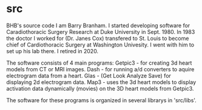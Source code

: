 # src
BHB's source code
I am Barry Branham.  I started developing software for Caradiothoracic Surgery Research at Duke University in Sept. 1980.  In 1983 the doctor I worked for (Dr. Janes Cox) transfered to St. Louis to become chief of Cardiothoracic Surgery at Washington Univesity.  I went with him to set up his lab there.  I retired in 2020.

The software consists of 4 main programs:
Getpic3 - for creating 3d heart models from CT or MRI images.
Dash - for running a/d converters to aquire electrogram data from a heart.
Glas - (Get Look Analyze Save) for displaying 2d electrogram data.
Map3 - uses the 3d heart models to display activation data dynamically (movies) on the 3D heart models from Getpic3.

The software for these programs is organized in several librarys in 'src/libs'.
